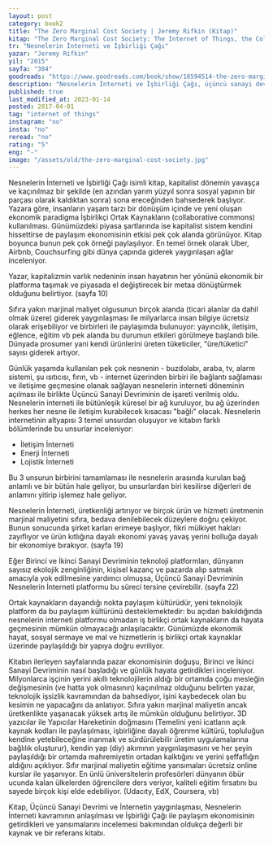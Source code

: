 ```yaml
---
layout: post  
category: book2  
title: "The Zero Marginal Cost Society | Jeremy Rifkin (Kitap)"  
kitap: "The Zero Marginal Cost Society: The Internet of Things, the Collaborative Commons, and the Eclipse of Capitalism"  
tr: "Nesnelerin İnterneti ve İşbirliği Çağı"  
yazar: "Jeremy Rifkin"  
yil: "2015"  
sayfa: "384"  
goodreads: "https://www.goodreads.com/book/show/18594514-the-zero-marginal-cost-society"
description: "Nesnelerin İnterneti ve İşbirliği Çağı, üçüncü sanayi devrimi ve internetin yaygınlaşması, nesnelerin interneti ve işbirliği çağının açılması ile paylaşım ekonomisinin getirdiklerini ve yansımalarını inceliyor."
published: true
last_modified_at: 2023-01-14
posted: 2017-04-01
tag: "internet of things"
instagram: "no"
insta: "no"
reread: "no"
rating: "5"
eng: "-"
image: "/assets/old/the-zero-marginal-cost-society.jpg"
---
```


Nesnelerin İnterneti ve İşbirliği Çağı isimli kitap, kapitalist dönemin yavaşça ve kaçınılmaz bir şekilde (en azından yarım yüzyıl sonra sosyal yapının bir parçası olarak kaldıktan sonra) sona ereceğinden bahsederek başlıyor. Yazara göre, insanların yaşam tarzı bir dönüşüm içinde ve yeni oluşan ekonomik paradigma İşbirlikçi Ortak Kaynakların (collaborative commons) kullanılması. Günümüzdeki piyasa şartlarında ise kapitalist sistem kendini hissettirse de paylaşım ekonomisinin etkisi pek çok alanda görünüyor. Kitap boyunca bunun pek çok örneği paylaşılıyor. En temel örnek olarak Uber, Airbnb, Couchsurfing gibi dünya çapında giderek yaygınlaşan ağlar inceleniyor.  
  
Yazar, kapitalizmin varlık nedeninin insan hayatının her yönünü ekonomik bir platforma taşımak ve piyasada el değiştirecek bir metaa dönüştürmek olduğunu belirtiyor. (sayfa 10)  
  
Sıfıra yakın marjinal maliyet olgusunun birçok alanda (ticari alanlar da dahil olmak üzere) giderek yaygınlaşması ile milyarlarca insan bilgiye ücretsiz olarak erişebiliyor ve birbirleri ile paylaşımda bulunuyor: yayıncılık, iletişim, eğlence, eğitim vb pek alanda bu durumun etkileri görülmeye başlandı bile. Dünyada prosumer yani kendi ürünlerini üreten tüketiciler, "üre/tüketici" sayısı giderek artıyor.  
  
Günlük yaşamda kullanılan pek çok nesnenin - buzdolabı, araba, tv, alarm sistemi, şu ısıtıcısı, fırın, vb - internet üzerinden birbiri ile bağlantı sağlaması ve iletişime geçmesine olanak sağlayan nesnelerin interneti döneminin açılması ile birlikte Üçüncü Sanayi Devriminin de işareti verilmiş oldu. Nesnelerin interneti ile bütünleşik küresel bir ağ kuruluyor, bu ağ üzerinden herkes her nesne ile iletişim kurabilecek kısacası "bağlı" olacak. Nesnelerin internetinin altyapısı 3 temel unsurdan oluşuyor ve kitabın farklı bölümlerinde bu unsurlar inceleniyor:  
  
- İletişim İnterneti  
- Enerji İnterneti  
- Lojistik İnterneti  
  
Bu 3 unsurun birbirini tamamlaması ile nesnelerin arasında kurulan bağ anlamlı ve bir bütün hale geliyor, bu unsurlardan biri kesilirse diğerleri de anlamını yitirip işlemez hale geliyor.  
  
Nesnelerin İnterneti, üretkenliği artırıyor ve birçok ürün ve hizmeti üretmenin marjinal maliyetini sıfıra, bedava denilebilecek düzeylere doğru çekiyor. Bunun sonucunda şirket karları erimeye başlıyor, fikri mülkiyet hakları zayıflıyor ve ürün kıtlığına dayalı ekonomi yavaş yavaş yerini bolluğa dayalı bir ekonomiye bırakıyor. (sayfa 19)  
  
Eğer Birinci ve İkinci Sanayi Devriminin teknoloji platformları, dünyanın sayısız ekolojik zenginliğinin, kişisel kazanç ve pazarda alıp satmak amacıyla yok edilmesine yardımcı olmuşsa, Üçüncü Sanayi Devriminin Nesnelerin İnterneti platformu bu süreci tersine çevirebilir. (sayfa 22)  
  
Ortak kaynakların dayandığı nokta paylaşım kültürüdür, yeni teknolojik platform da bu paylaşım kültürünü desteklemektedir: bu açıdan bakıldığında nesnelerin interneti platformu olmadan iş birlikçi ortak kaynakların da hayata geçmesinin mümkün olmayacağı anlaşılacaktır. Günümüzde ekonomik hayat, sosyal sermaye ve mal ve hizmetlerin iş birlikçi ortak kaynaklar üzerinde paylaşıldığı bir yapıya doğru evriliyor.  
  
Kitabın ilerleyen sayfalarında pazar ekonomisinin doğuşu, Birinci ve İkinci Sanayi Devriminin nasıl başladığı ve günlük hayata getirdikleri inceleniyor. Milyonlarca işçinin yerini akıllı teknolojilerin aldığı bir ortamda çoğu mesleğin değişmesinin (ve hatta yok olmasının) kaçınılmaz olduğunu belirten yazar, teknolojik işsizlik kavramından da bahsediyor, işini kaybedecek olan bu kesimin ne yapacağını da anlatıyor. Sıfıra yakın marjinal maliyetin ancak üretkenlikte yaşanacak yüksek artış ile mümkün olduğunu belirtiyor. 3D yazıcılar ile Yapıcılar Hareketinin doğmasını (Temelini yeni icatların açık kaynak kodları ile paylaşılması, işbirliğine dayalı öğrenme kültürü, topluluğun kendine yetebileceğine inanmak ve sürdürülebilir üretim uygulamalarına bağlılık oluşturur), kendin yap (diy) akımının yaygınlaşmasını ve her şeyin paylaşıldığı bir ortamda mahremiyetin ortadan kalktığını ve yerini şeffaflığın aldığını açıklıyor. Sıfır marjinal maliyetin eğitime yansımaları ücretsiz online kurslar ile yaşanıyor. En ünlü üniversitelerin profesörleri dünyanın öbür ucunda kalan ülkelerden öğrencilere ders veriyor, kaliteli eğitim fırsatını bu sayede birçok kişi elde edebiliyor. (Udacıty, EdX, Coursera, vb)  
  
Kitap, Üçüncü Sanayi Devrimi ve İnternetin yaygınlaşması, Nesnelerin İnterneti kavramının anlaşılması ve İşbirliği Çağı ile paylaşım ekonomisinin getirdikleri ve yansımalarını incelemesi bakımından oldukça değerli bir kaynak ve bir referans kitabı. 
